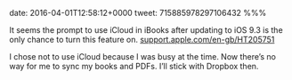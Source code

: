 date: 2016-04-01T12:58:12+0000
tweet: 715885978297106432
%%%

It seems the prompt to use iCloud in iBooks after updating to iOS 9.3 is the only chance to turn this feature on. [support.apple.com/en-gb/HT205751](https://support.apple.com/en-gb/HT205751)

I chose not to use iCloud because I was busy at the time. Now there’s no way for me to sync my books and PDFs. I’ll stick with Dropbox then.
